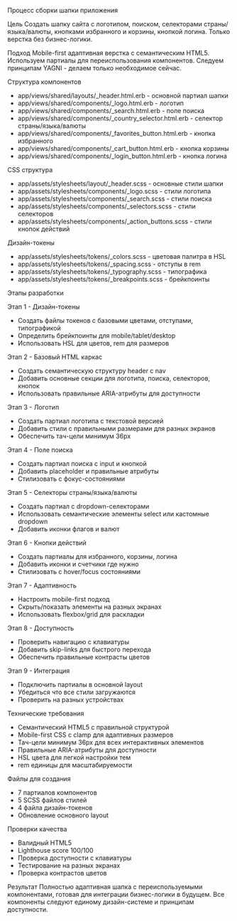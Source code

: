 Процесс сборки шапки приложения

Цель
Создать шапку сайта с логотипом, поиском, селекторами страны/языка/валюты, кнопками избранного и корзины, кнопкой логина. Только верстка без бизнес-логики.

Подход
Mobile-first адаптивная верстка с семантическим HTML5. Используем партиалы для переиспользования компонентов. Следуем принципам YAGNI - делаем только необходимое сейчас.

Структура компонентов
- app/views/shared/layouts/_header.html.erb - основной партиал шапки
- app/views/shared/components/_logo.html.erb - логотип
- app/views/shared/components/_search.html.erb - поле поиска
- app/views/shared/components/_country_selector.html.erb - селектор страны/языка/валюты
- app/views/shared/components/_favorites_button.html.erb - кнопка избранного
- app/views/shared/components/_cart_button.html.erb - кнопка корзины
- app/views/shared/components/_login_button.html.erb - кнопка логина

CSS структура
- app/assets/stylesheets/layout/_header.scss - основные стили шапки
- app/assets/stylesheets/components/_logo.scss - стили логотипа
- app/assets/stylesheets/components/_search.scss - стили поиска
- app/assets/stylesheets/components/_selectors.scss - стили селекторов
- app/assets/stylesheets/components/_action_buttons.scss - стили кнопок действий

Дизайн-токены
- app/assets/stylesheets/tokens/_colors.scss - цветовая палитра в HSL
- app/assets/stylesheets/tokens/_spacing.scss - отступы в rem
- app/assets/stylesheets/tokens/_typography.scss - типографика
- app/assets/stylesheets/tokens/_breakpoints.scss - брейкпоинты

Этапы разработки

Этап 1 - Дизайн-токены
- Создать файлы токенов с базовыми цветами, отступами, типографикой
- Определить брейкпоинты для mobile/tablet/desktop
- Использовать HSL для цветов, rem для размеров

Этап 2 - Базовый HTML каркас
- Создать семантическую структуру header с nav
- Добавить основные секции для логотипа, поиска, селекторов, кнопок
- Использовать правильные ARIA-атрибуты для доступности

Этап 3 - Логотип
- Создать партиал логотипа с текстовой версией
- Добавить стили с правильными размерами для разных экранов
- Обеспечить тач-цели минимум 36px

Этап 4 - Поле поиска
- Создать партиал поиска с input и кнопкой
- Добавить placeholder и правильные атрибуты
- Стилизовать с фокус-состояниями

Этап 5 - Селекторы страны/языка/валюты
- Создать партиал с dropdown-селекторами
- Использовать семантические элементы select или кастомные dropdown
- Добавить иконки флагов и валют

Этап 6 - Кнопки действий
- Создать партиалы для избранного, корзины, логина
- Добавить иконки и счетчики где нужно
- Стилизовать с hover/focus состояниями

Этап 7 - Адаптивность
- Настроить mobile-first подход
- Скрыть/показать элементы на разных экранах
- Использовать flexbox/grid для раскладки

Этап 8 - Доступность
- Проверить навигацию с клавиатуры
- Добавить skip-links для быстрого перехода
- Обеспечить правильные контрасты цветов

Этап 9 - Интеграция
- Подключить партиалы в основной layout
- Убедиться что все стили загружаются
- Проверить на разных устройствах

Технические требования
- Семантический HTML5 с правильной структурой
- Mobile-first CSS с clamp для адаптивных размеров
- Тач-цели минимум 36px для всех интерактивных элементов
- Правильные ARIA-атрибуты для доступности
- HSL цвета для легкой настройки тем
- rem единицы для масштабируемости

Файлы для создания
- 7 партиалов компонентов
- 5 SCSS файлов стилей
- 4 файла дизайн-токенов
- Обновление основного layout

Проверки качества
- Валидный HTML5
- Lighthouse score 100/100
- Проверка доступности с клавиатуры
- Тестирование на разных экранах
- Проверка контрастов цветов

Результат
Полностью адаптивная шапка с переиспользуемыми компонентами, готовая для интеграции бизнес-логики в будущем. Все компоненты следуют единому дизайн-системе и принципам доступности.
